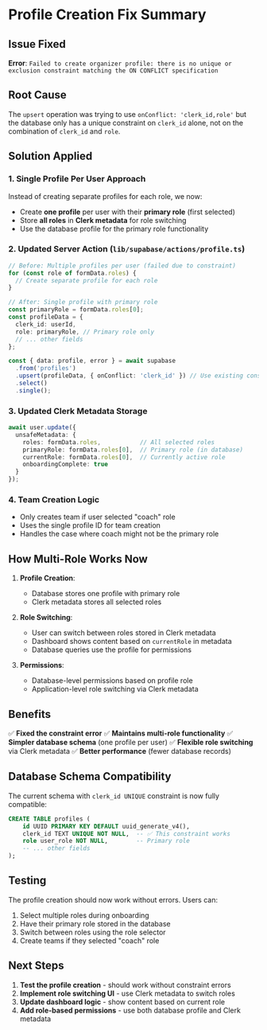 # Profile Creation Fix Summary

## Issue Fixed
**Error**: `Failed to create organizer profile: there is no unique or exclusion constraint matching the ON CONFLICT specification`

## Root Cause
The `upsert` operation was trying to use `onConflict: 'clerk_id,role'` but the database only has a unique constraint on `clerk_id` alone, not on the combination of `clerk_id` and `role`.

## Solution Applied

### 1. **Single Profile Per User Approach**
Instead of creating separate profiles for each role, we now:
- Create **one profile** per user with their **primary role** (first selected)
- Store **all roles** in **Clerk metadata** for role switching
- Use the database profile for the primary role functionality

### 2. **Updated Server Action** (`lib/supabase/actions/profile.ts`)
```typescript
// Before: Multiple profiles per user (failed due to constraint)
for (const role of formData.roles) {
  // Create separate profile for each role
}

// After: Single profile with primary role
const primaryRole = formData.roles[0];
const profileData = {
  clerk_id: userId,
  role: primaryRole, // Primary role only
  // ... other fields
};

const { data: profile, error } = await supabase
  .from('profiles')
  .upsert(profileData, { onConflict: 'clerk_id' }) // Use existing constraint
  .select()
  .single();
```

### 3. **Updated Clerk Metadata Storage**
```typescript
await user.update({
  unsafeMetadata: {
    roles: formData.roles,           // All selected roles
    primaryRole: formData.roles[0],  // Primary role (in database)
    currentRole: formData.roles[0],  // Currently active role
    onboardingComplete: true
  }
});
```

### 4. **Team Creation Logic**
- Only creates team if user selected "coach" role
- Uses the single profile ID for team creation
- Handles the case where coach might not be the primary role

## How Multi-Role Works Now

1. **Profile Creation**: 
   - Database stores one profile with primary role
   - Clerk metadata stores all selected roles

2. **Role Switching**:
   - User can switch between roles stored in Clerk metadata
   - Dashboard shows content based on `currentRole` in metadata
   - Database queries use the profile for permissions

3. **Permissions**:
   - Database-level permissions based on profile role
   - Application-level role switching via Clerk metadata

## Benefits

✅ **Fixed the constraint error**
✅ **Maintains multi-role functionality** 
✅ **Simpler database schema** (one profile per user)
✅ **Flexible role switching** via Clerk metadata
✅ **Better performance** (fewer database records)

## Database Schema Compatibility

The current schema with `clerk_id UNIQUE` constraint is now fully compatible:
```sql
CREATE TABLE profiles (
    id UUID PRIMARY KEY DEFAULT uuid_generate_v4(),
    clerk_id TEXT UNIQUE NOT NULL,  -- ✅ This constraint works
    role user_role NOT NULL,        -- Primary role
    -- ... other fields
);
```

## Testing

The profile creation should now work without errors. Users can:
1. Select multiple roles during onboarding
2. Have their primary role stored in the database
3. Switch between roles using the role selector
4. Create teams if they selected "coach" role

## Next Steps

1. **Test the profile creation** - should work without constraint errors
2. **Implement role switching UI** - use Clerk metadata to switch roles
3. **Update dashboard logic** - show content based on current role
4. **Add role-based permissions** - use both database profile and Clerk metadata

